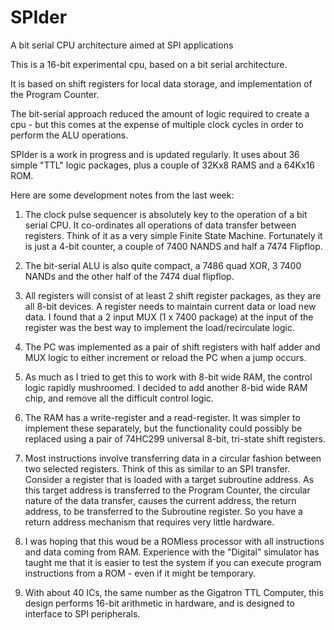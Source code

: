 # SPIder
A bit serial CPU architecture aimed at SPI applications


This is a 16-bit experimental cpu, based on a bit serial architecture.

It is based on shift registers for local data storage, and implementation of the Program Counter.

The bit-serial approach reduced the amount of logic required to create a cpu - but this comes at the expense of multiple clock cycles in order to perform the ALU operations.

SPIder is a work in progress and is updated regularly. It uses about 36 simple "TTL" logic packages, plus a couple of 32Kx8 RAMS and a 64Kx16 ROM.

Here are some development notes from the last week:

1. The clock pulse sequencer is absolutely key to the operation of a bit serial CPU. It co-ordinates all operations of data transfer between registers. Think of it as a very simple Finite State Machine. Fortunately it is just a 4-bit counter, a couple of 7400 NANDS and half a 7474 Flipflop.
 
2. The bit-serial ALU is also quite compact, a 7486 quad XOR, 3 7400 NANDs and the other half of the 7474 dual flipflop.

3. All registers will consist of at least 2 shift register packages, as they are all 8-bit devices. A register needs to maintain current data or load new data. I found that a 2 input MUX (1 x 7400 package) at the input of the register was the best way to implement the load/recirculate logic.


4. The PC was implemented as a pair of shift registers with half adder and MUX logic to either increment or reload the PC when a jump occurs.


5. As much as I tried to get this to work with 8-bit wide RAM, the control logic rapidly mushroomed. I decided to add another  8-bid wide RAM chip, and remove all the difficult control logic.


6. The RAM has a write-register and a read-register. It was simpler to implement these separately, but the functionality  could possibly be replaced using a pair of 74HC299 universal 8-bit, tri-state shift registers.


7. Most instructions involve transferring data in a circular fashion between two selected registers. Think of this as similar to an SPI transfer. Consider a register that is loaded with a target subroutine address. As this target address is transferred to the Program Counter, the circular nature of the data transfer, causes the current address, the return address, to be transferred to the Subroutine register. So you have a return address mechanism that requires very little hardware.

 
8. I was hoping that this woud be a ROMless processor with all instructions and data coming from RAM. Experience with the "Digital" simulator has taught me that it is easier to test the system if you can execute program instructions from a ROM - even if it might be temporary. 


9. With about 40 ICs, the same number as the Gigatron TTL Computer, this design performs 16-bit arithmetic in hardware, and is designed to interface to SPI peripherals.
